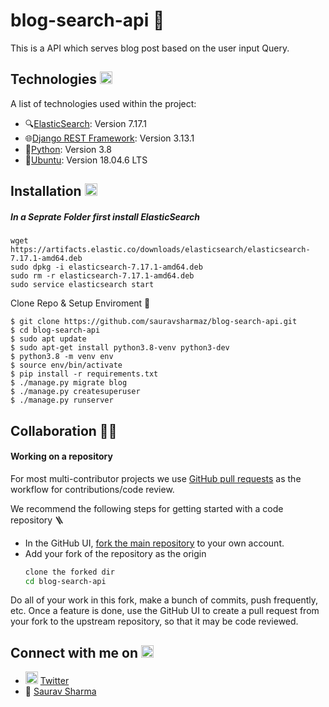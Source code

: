 # blog-search-api 🚀
This is a API which serves blog post based on the user input Query.
## Technologies <img src="https://user-images.githubusercontent.com/52165188/161188781-a81fc693-3f13-455d-8b71-185c356852c8.gif" height=20 width=20 >

A list of technologies used within the project:
* 🔍[ElasticSearch](https://www.elastic.co/downloads/past-releases/elasticsearch-7-17-1): Version 7.17.1
* 🌐[Django REST Framework](https://www.django-rest-framework.org/): Version 3.13.1
* 🐍[Python](https://www.python.org/): Version 3.8
* 🐧[Ubuntu](https://ubuntu.com/download/desktop): Version 18.04.6 LTS

## Installation <img src="https://user-images.githubusercontent.com/52165188/161188962-6e47aecf-dc0f-4631-9d06-04ef64f44e51.gif" height=20 width=20 >

##### In a Seprate Folder first install ElasticSearch 
```
wget https://artifacts.elastic.co/downloads/elasticsearch/elasticsearch-7.17.1-amd64.deb
sudo dpkg -i elasticsearch-7.17.1-amd64.deb
sudo rm -r elasticsearch-7.17.1-amd64.deb
sudo service elasticsearch start
```
Clone Repo & Setup Enviroment 🌿
```
$ git clone https://github.com/sauravsharmaz/blog-search-api.git
$ cd blog-search-api
$ sudo apt update
$ sudo apt-get install python3.8-venv python3-dev
$ python3.8 -m venv env
$ source env/bin/activate
$ pip install -r requirements.txt
$ ./manage.py migrate blog
$ ./manage.py createsuperuser
$ ./manage.py runserver
```

## Collaboration 👨‍💻
#### Working on a repository
For most multi-contributor projects we use [GitHub pull requests](https://guides.github.com/activities/forking/#making-a-pull-request) as the workflow for contributions/code review.

We recommend the following steps for getting started with a code repository 🪜

* In the GitHub UI, [fork the main repository](https://help.github.com/articles/fork-a-repo/) to your own account.
* Add your fork of the repository as the origin
  ``` bash
  clone the forked dir
  cd blog-search-api
  ```

Do all of your work in this fork, make a bunch of commits, push frequently, etc. Once a feature is done, use the GitHub UI to create a pull request from your fork to the upstream repository, so that it may be code reviewed.

## Connect with me on <img src="https://user-images.githubusercontent.com/52165188/161188452-7569d87f-6173-413a-8767-4d88817c649c.gif" width=20 height=20 >
   * <img src="https://user-images.githubusercontent.com/52165188/161187887-e8e58094-2627-4403-9ad1-db9de1a77b85.gif" width=20 height=20 > <a href="https://twitter.com/sauravs19399515" target="_blank">Twitter</a>
   * 📨 [Saurav Sharma](mailto:saurav.sharma.zz445@gmail.com)
